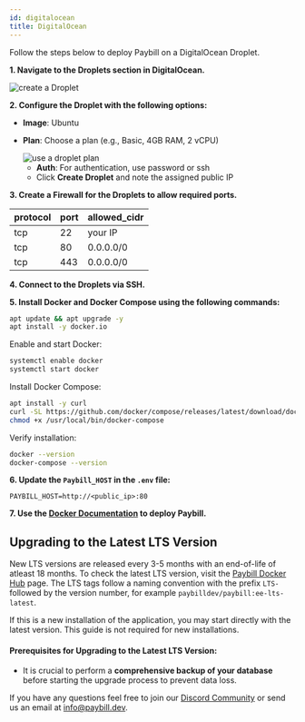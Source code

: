 ```yaml
---
id: digitalocean
title: DigitalOcean
---
```


Follow the steps below to deploy Paybill on a DigitalOcean Droplet.

**1. Navigate to the Droplets section in DigitalOcean.**

  <div style={{textAlign: 'center'}}>

  <img className="screenshot-full" src="/img/setup/digitalocean/droplet_1.png" alt="create a Droplet" />

  </div>

**2. Configure the **Droplet** with the following options:**

- **Image**: Ubuntu
- **Plan**: Choose a plan (e.g., Basic, 4GB RAM, 2 vCPU)

  <div style={{textAlign: 'center'}}>
     <img className="screenshot-full" src="/img/setup/digitalocean/droplet_plan.png" alt="use a droplet plan" />
  </div>
  
  - **Auth**: For authentication, use password or ssh
  - Click **Create Droplet** and note the assigned public IP

**3. Create a Firewall for the **Droplets** to allow required ports.**

| protocol | port | allowed_cidr |
| :------- | :--- | :----------- |
| tcp      | 22   | your IP      |
| tcp      | 80   | 0.0.0.0/0    |
| tcp      | 443  | 0.0.0.0/0    |

**4. Connect to the **Droplets** via SSH.**

**5. Install Docker and Docker Compose using the following commands:**

```bash
apt update && apt upgrade -y
apt install -y docker.io
```

Enable and start Docker:

```bash
systemctl enable docker
systemctl start docker
```

Install Docker Compose:

```bash
apt install -y curl
curl -SL https://github.com/docker/compose/releases/latest/download/docker-compose-linux-x86_64 -o /usr/local/bin/docker-compose
chmod +x /usr/local/bin/docker-compose
```

Verify installation:

```bash
docker --version
docker-compose --version
```

**6. Update the `Paybill_HOST` in the `.env` file:**

`PAYBILL_HOST=http://<public_ip>:80`

**7. Use the [Docker Documentation](/docs/setup/docker) to deploy Paybill.**

## Upgrading to the Latest LTS Version

New LTS versions are released every 3-5 months with an end-of-life of atleast 18 months. To check the latest LTS version, visit the [Paybill Docker Hub](https://hub.docker.com/r/paybilldev/paybill/tags) page. The LTS tags follow a naming convention with the prefix `LTS-` followed by the version number, for example `paybilldev/paybill:ee-lts-latest`.

If this is a new installation of the application, you may start directly with the latest version. This guide is not required for new installations.

#### Prerequisites for Upgrading to the Latest LTS Version:

- It is crucial to perform a **comprehensive backup of your database** before starting the upgrade process to prevent data loss.

If you have any questions feel free to join our [Discord Community](https://discord.gg/v9rYchap) or send us an email at info@paybill.dev.